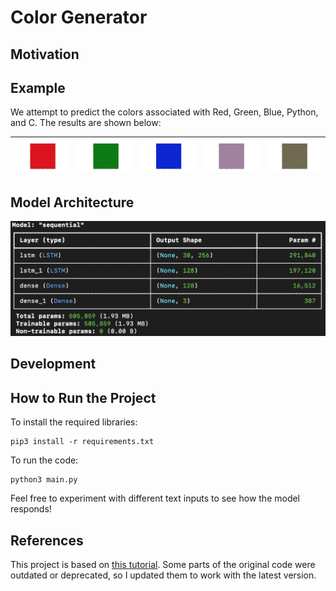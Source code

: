 # Color Generator

## Motivation

## Example
We attempt to predict the colors associated with Red, Green, Blue, Python, and C. The results are shown below:

| ![](/images/red.png) | ![](/images/green.png) | ![](/images/blue.png) | ![](/images/python.png) | ![](/images/c++.png) |
|:--------------------:|:--------------------:|:--------------------:|:--------------------:|:--------------------:|

## Model Architecture
![](/images/model.png)

## Development

## How to Run the Project
To install the required libraries:
```
pip3 install -r requirements.txt
```
To run the code:
```
python3 main.py
```
Feel free to experiment with different text inputs to see how the model responds!

## References

This project is based on [this tutorial](https://fritz.ai/how-to-train-a-keras-model-to-generate-colors/). Some parts of the original code were outdated or deprecated, so I updated them to work with the latest version.
